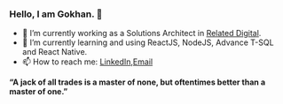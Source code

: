 ### Hello, I am Gokhan. 👋
- 🔭 I’m currently working as a Solutions Architect in [Related Digital](https://www.relateddigital.com/).
- 🌱 I’m currently learning and using ReactJS, NodeJS, Advance T-SQL and React Native.
- 📫 How to reach me: [LinkedIn](https://www.linkedin.com/in/gokhan-sisman/),[Email](mailto:gokhansisman97@gmail.com)

**“A jack of all trades is a master of none, but oftentimes better than a master of one.”**
<!--
**gokhansisman/gokhansisman** is a ✨ _special_ ✨ repository because its `README.md` (this file) appears on your GitHub profile.

Here are some ideas to get you started:

- 🔭 I’m currently working on ...
- 🌱 I’m currently learning ...
- 👯 I’m looking to collaborate on ...
- 🤔 I’m looking for help with ...
- 💬 Ask me about ...
- 📫 How to reach me: ...
- 😄 Pronouns: ...
- ⚡ Fun fact: ...
-->
